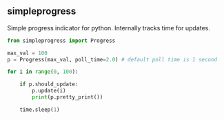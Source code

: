 ## simpleprogress

Simple progress indicator for python. Internally tracks time for updates.

```python
from simpleprogress import Progress

max_val = 100
p = Progress(max_val, poll_time=2.0) # default poll time is 1 second

for i in range(0, 100):

    if p.should_update:
        p.update(i)
        print(p.pretty_print())

    time.sleep(1)

```
